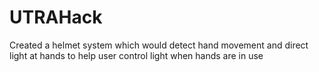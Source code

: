 # UTRAHack
Created a helmet system which would detect hand movement and direct light at hands to help user control light when hands are in use
